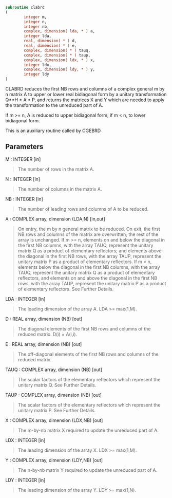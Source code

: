 ```fortran
subroutine clabrd
(
        integer m,
        integer n,
        integer nb,
        complex, dimension( lda, * ) a,
        integer lda,
        real, dimension( * ) d,
        real, dimension( * ) e,
        complex, dimension( * ) tauq,
        complex, dimension( * ) taup,
        complex, dimension( ldx, * ) x,
        integer ldx,
        complex, dimension( ldy, * ) y,
        integer ldy
)
```

CLABRD reduces the first NB rows and columns of a complex general
m by n matrix A to upper or lower real bidiagonal form by a unitary
transformation Q**H * A * P, and returns the matrices X and Y which
are needed to apply the transformation to the unreduced part of A.

If m >= n, A is reduced to upper bidiagonal form; if m < n, to lower
bidiagonal form.

This is an auxiliary routine called by CGEBRD

## Parameters
M : INTEGER [in]
> The number of rows in the matrix A.

N : INTEGER [in]
> The number of columns in the matrix A.

NB : INTEGER [in]
> The number of leading rows and columns of A to be reduced.

A : COMPLEX array, dimension (LDA,N) [in,out]
> On entry, the m by n general matrix to be reduced.
> On exit, the first NB rows and columns of the matrix are
> overwritten; the rest of the array is unchanged.
> If m >= n, elements on and below the diagonal in the first NB
> columns, with the array TAUQ, represent the unitary
> matrix Q as a product of elementary reflectors; and
> elements above the diagonal in the first NB rows, with the
> array TAUP, represent the unitary matrix P as a product
> of elementary reflectors.
> If m < n, elements below the diagonal in the first NB
> columns, with the array TAUQ, represent the unitary
> matrix Q as a product of elementary reflectors, and
> elements on and above the diagonal in the first NB rows,
> with the array TAUP, represent the unitary matrix P as
> a product of elementary reflectors.
> See Further Details.

LDA : INTEGER [in]
> The leading dimension of the array A.  LDA >= max(1,M).

D : REAL array, dimension (NB) [out]
> The diagonal elements of the first NB rows and columns of
> the reduced matrix.  D(i) = A(i,i).

E : REAL array, dimension (NB) [out]
> The off-diagonal elements of the first NB rows and columns of
> the reduced matrix.

TAUQ : COMPLEX array, dimension (NB) [out]
> The scalar factors of the elementary reflectors which
> represent the unitary matrix Q. See Further Details.

TAUP : COMPLEX array, dimension (NB) [out]
> The scalar factors of the elementary reflectors which
> represent the unitary matrix P. See Further Details.

X : COMPLEX array, dimension (LDX,NB) [out]
> The m-by-nb matrix X required to update the unreduced part
> of A.

LDX : INTEGER [in]
> The leading dimension of the array X. LDX >= max(1,M).

Y : COMPLEX array, dimension (LDY,NB) [out]
> The n-by-nb matrix Y required to update the unreduced part
> of A.

LDY : INTEGER [in]
> The leading dimension of the array Y. LDY >= max(1,N).
